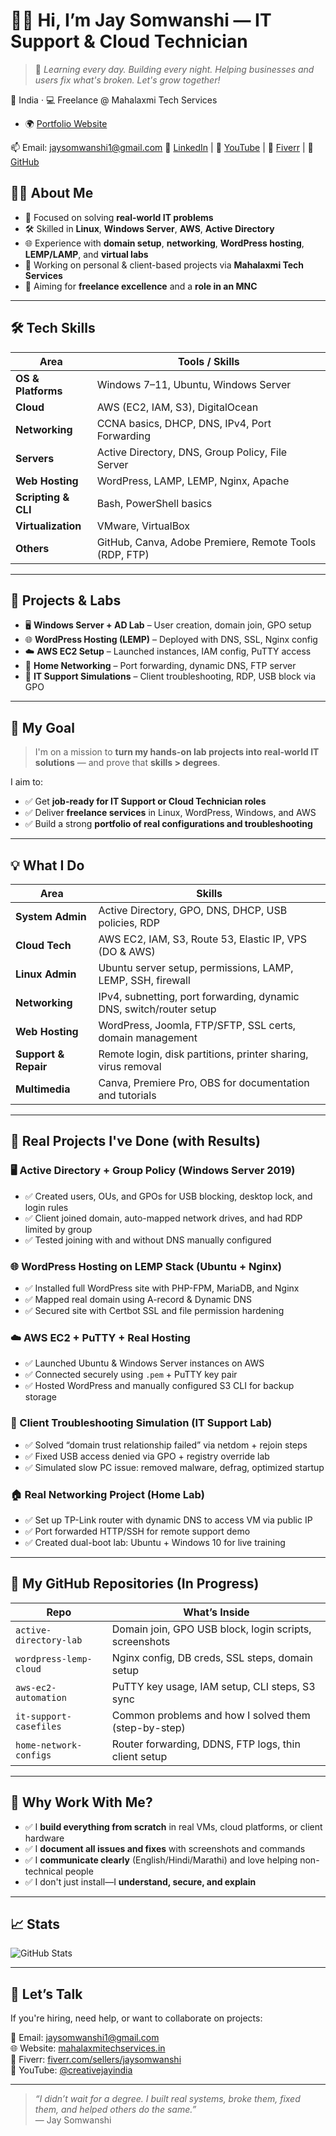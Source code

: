 # 👨‍💻 Hi, I’m Jay Somwanshi — IT Support & Cloud Technician

> 🧠 _Learning every day. Building every night. Helping businesses and users fix what's broken. Let's grow together!_
 
📍 India · 💻 Freelance @ Mahalaxmi Tech Services  
- 🌍 [Portfolio Website](http://www.mahalaxmitechservices.in)
  
📫 Email: [jaysomwanshi1@gmail.com](mailto:jaysomwanshi1@gmail.com) 
🔗 [LinkedIn](https://www.linkedin.com/in/pawan-somwanshi) |
🎥 [YouTube](https://www.youtube.com/@creativejayindia) |
💼 [Fiverr](https://www.fiverr.com/sellers/jaysomwanshi) |
🧠 [GitHub](https://github.com/jaysomwanshi)

## 🧑‍💻 About Me

- 🎯 Focused on solving **real-world IT problems**
- 🛠️ Skilled in **Linux**, **Windows Server**, **AWS**, **Active Directory**
- 🌐 Experience with **domain setup**, **networking**, **WordPress hosting**, **LEMP/LAMP**, and **virtual labs**
- 💼 Working on personal & client-based projects via **Mahalaxmi Tech Services**
- 🚀 Aiming for **freelance excellence** and a **role in an MNC**

---

## 🛠️ Tech Skills

| Area                | Tools / Skills |
|---------------------|----------------|
| **OS & Platforms**  | Windows 7–11, Ubuntu, Windows Server |
| **Cloud**           | AWS (EC2, IAM, S3), DigitalOcean |
| **Networking**      | CCNA basics, DHCP, DNS, IPv4, Port Forwarding |
| **Servers**         | Active Directory, DNS, Group Policy, File Server |
| **Web Hosting**     | WordPress, LAMP, LEMP, Nginx, Apache |
| **Scripting & CLI** | Bash, PowerShell basics |
| **Virtualization**  | VMware, VirtualBox |
| **Others**          | GitHub, Canva, Adobe Premiere, Remote Tools (RDP, FTP) |

---

## 📂 Projects & Labs

- 🖥️ **Windows Server + AD Lab** – User creation, domain join, GPO setup
- 🌐 **WordPress Hosting (LEMP)** – Deployed with DNS, SSL, Nginx config
- ☁️ **AWS EC2 Setup** – Launched instances, IAM config, PuTTY access
- 📡 **Home Networking** – Port forwarding, dynamic DNS, FTP server
- 🧪 **IT Support Simulations** – Client troubleshooting, RDP, USB block via GPO
---

## 🎯 My Goal

> I'm on a mission to **turn my hands-on lab projects into real-world IT solutions** — and prove that **skills > degrees**.

I aim to:
- ✅ Get **job-ready for IT Support or Cloud Technician roles**
- ✅ Deliver **freelance services** in Linux, WordPress, Windows, and AWS
- ✅ Build a strong **portfolio of real configurations and troubleshooting**

---

## 💡 What I Do

| Area | Skills |
|------|--------|
| **System Admin** | Active Directory, GPO, DNS, DHCP, USB policies, RDP |
| **Cloud Tech** | AWS EC2, IAM, S3, Route 53, Elastic IP, VPS (DO & AWS) |
| **Linux Admin** | Ubuntu server setup, permissions, LAMP, LEMP, SSH, firewall |
| **Networking** | IPv4, subnetting, port forwarding, dynamic DNS, switch/router setup |
| **Web Hosting** | WordPress, Joomla, FTP/SFTP, SSL certs, domain management |
| **Support & Repair** | Remote login, disk partitions, printer sharing, virus removal |
| **Multimedia** | Canva, Premiere Pro, OBS for documentation and tutorials |

---

## 🔧 Real Projects I've Done (with Results)

### 🖥️ Active Directory + Group Policy (Windows Server 2019)
- ✅ Created users, OUs, and GPOs for USB blocking, desktop lock, and login rules
- ✅ Client joined domain, auto-mapped network drives, and had RDP limited by group
- ✅ Tested joining with and without DNS manually configured

### 🌐 WordPress Hosting on LEMP Stack (Ubuntu + Nginx)
- ✅ Installed full WordPress site with PHP-FPM, MariaDB, and Nginx
- ✅ Mapped real domain using A-record & Dynamic DNS
- ✅ Secured site with Certbot SSL and file permission hardening

### ☁️ AWS EC2 + PuTTY + Real Hosting
- ✅ Launched Ubuntu & Windows Server instances on AWS
- ✅ Connected securely using `.pem` + PuTTY key pair
- ✅ Hosted WordPress and manually configured S3 CLI for backup storage

### 🧪 Client Troubleshooting Simulation (IT Support Lab)
- ✅ Solved “domain trust relationship failed” via netdom + rejoin steps
- ✅ Fixed USB access denied via GPO + registry override lab
- ✅ Simulated slow PC issue: removed malware, defrag, optimized startup

### 🏠 Real Networking Project (Home Lab)
- ✅ Set up TP-Link router with dynamic DNS to access VM via public IP
- ✅ Port forwarded HTTP/SSH for remote support demo
- ✅ Created dual-boot lab: Ubuntu + Windows 10 for live training

---

## 📂 My GitHub Repositories (In Progress)

| Repo | What’s Inside |
|------|----------------|
| `active-directory-lab` | Domain join, GPO USB block, login scripts, screenshots |
| `wordpress-lemp-cloud` | Nginx config, DB creds, SSL steps, domain setup |
| `aws-ec2-automation` | PuTTY key usage, IAM setup, CLI steps, S3 sync |
| `it-support-casefiles` | Common problems and how I solved them (step-by-step) |
| `home-network-configs` | Router forwarding, DDNS, FTP logs, thin client setup |

---

## 🧠 Why Work With Me?

- ✅ I **build everything from scratch** in real VMs, cloud platforms, or client hardware
- ✅ I **document all issues and fixes** with screenshots and commands
- ✅ I **communicate clearly** (English/Hindi/Marathi) and love helping non-technical people
- ✅ I don't just install—I **understand, secure, and explain**

---

## 📈 Stats

![GitHub Stats](https://github-readme-stats.vercel.app/api?username=jaysomwanshi&show_icons=true&theme=react)

---

## 📣 Let’s Talk

If you're hiring, need help, or want to collaborate on projects:

📧 Email: [jaysomwanshi1@gmail.com](mailto:jaysomwanshi1@gmail.com)  
🌐 Website: [mahalaxmitechservices.in](http://www.mahalaxmitechservices.in)  
📲 Fiverr: [fiverr.com/sellers/jaysomwanshi](https://www.fiverr.com/sellers/jaysomwanshi)  
🎥 YouTube: [@creativejayindia](https://www.youtube.com/@creativejayindia)

---

> _“I didn’t wait for a degree. I built real systems, broke them, fixed them, and helped others do the same.”_  
> — Jay Somwanshi
